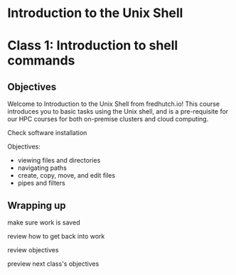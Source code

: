 # Introduction to the Unix Shell
# Class 1: Introduction to shell commands

## Objectives

Welcome to Introduction to the Unix Shell from fredhutch.io! 
This course introduces you to basic tasks using the Unix shell,
and is a pre-requisite for our HPC courses 
for both on-premise clusters and cloud computing.

Check software installation

Objectives:
- viewing files and directories
- navigating paths
- create, copy, move, and edit files
- pipes and filters




## Wrapping up

make sure work is saved

review how to get back into work

review objectives

preview next class's objectives
